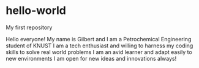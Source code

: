 # hello-world
My first repository

Hello everyone!
My name is Gilbert and I am a Petrochemical Engineering student of KNUST
I am a tech enthusiast and willing to harness my coding skills to solve real world problems
I am an avid learner and adapt easily to new environments
I am open for new ideas and innovations always!
